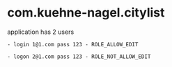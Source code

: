 # com.kuehne-nagel.citylist

application has 2 users

    - login 1@1.com pass 123 - ROLE_ALLOW_EDIT

    - logon 2@1.com pass 123 - ROLE_NOT_ALLOW_EDIT